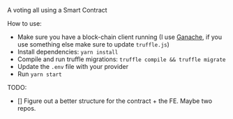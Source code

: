 A voting all using a Smart Contract

How to use:

- Make sure you have a block-chain client running (I use [Ganache](http://truffleframework.com/ganache/), if you use something else make sure to update `truffle.js`)
- Install dependencies: `yarn install`
- Compile and run truffle migrations: `truffle compile && truffle migrate`
- Update the `.env` file with your provider
- Run `yarn start`

TODO:
- [] Figure out a better structure for the contract + the FE. Maybe two repos.